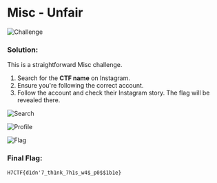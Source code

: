# Misc - Unfair

![Challenge](https://github.com/x03ee/CTF-Writeup/blob/main/2024/H7CTF-2024/misc/unfair/challenge.png)

### Solution:

This is a straightforward Misc challenge. 

1. Search for the **CTF name** on Instagram.
2. Ensure you're following the correct account.
3. Follow the account and check their Instagram story. The flag will be revealed there.

![Search](https://github.com/x03ee/CTF-Writeup/blob/main/2024/H7CTF-2024/misc/unfair/search.png)

![Profile](https://github.com/x03ee/CTF-Writeup/blob/main/2024/H7CTF-2024/misc/unfair/profile.png)

![Flag](https://github.com/x03ee/CTF-Writeup/blob/main/2024/H7CTF-2024/misc/unfair/flag.png)

### Final Flag:
```
H7CTF{d1dn'7_th1nk_7h1s_w4$_p0$$1b1e}
```
